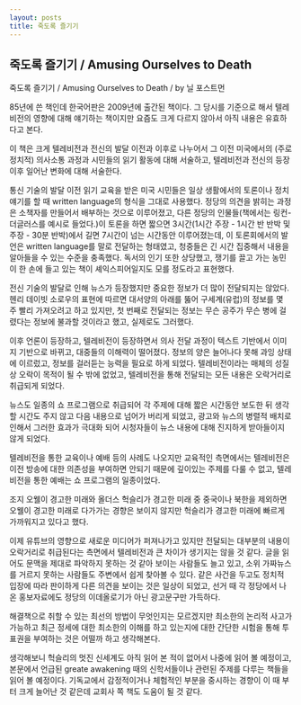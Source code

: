 ```yaml
---
layout: posts
title: 죽도록 즐기기
---
```


## 죽도록 즐기기 / Amusing Ourselves to Death

죽도록 즐기기 / Amusing Ourselves to Death / by 닐 포스트먼



85년에 쓴 책인데 한국어판은 2009년에 출간된 책이다. 그 당시를 기준으로 해서 텔레비전의 영향에 대해 얘기하는 책이지만 요즘도 크게 다르지 않아서 아직 내용은 유효하다고 본다.



이 책은 크게 텔레비전과 전신의 발달 이전과 이후로 나누어서 그 이전 미국에서의 (주로 정치적) 의사소통 과정과 시민들의 읽기 활동에 대해 서술하고, 텔레비전과 전신의 등장 이후 일어난 변화에 대해 서술한다.

통신 기술의 발달 이전 읽기 교육을 받은 미국 시민들은 일상 생활에서의 토론이나 정치 얘기를 할 때 written language의 형식을 그대로 사용했다. 정당의 의견을 밝히는 과정은 소책자를 만들어서 배부하는 것으로 이루어졌고, 다른 정당의 인물들(책에서는 링컨-더글러스를 예시로 들었다.)이 토론을 하면 짧으면 3시간(1시간 주장 - 1시간 반 반박 및 주장 - 30분 반박)에서 길면 7시간이 넘는 시간동안 이루어졌는데, 이 토론회에서의 발언은 written language를 말로 전달하는 형태였고, 청중들은 긴 시간 집중해서 내용을 알아들을 수 있는 수준을 충족했다. 독서의 인기 또한 상당했고, 쟁기를 끌고 가는 농민이 한 손에 들고 있는 책이 셰익스피어일지도 모를 정도라고 표현했다. 

전신 기술의 발달로 인해 뉴스가 등장했지만 중요한 정보가 더 많이 전달되지는 않았다. 헨리 데이빗 소로우의 표현에 따르면 대서양의 아래를 뚫어 구세계(유럽)의 정보를 몇 주 빨리 가져오려고 하고 있지만, 첫 번째로 전달되는 정보는 무슨 공주가 무슨 병에 걸렸다는 정보에 불과할 것이라고 했고, 실제로도 그러했다. 

이후 언론이 등장하고, 텔레비전이 등장하면서 의사 전달 과정이 텍스트 기반에서 이미지 기반으로 바뀌고, 대중들의 이해력이 떨어졌다. 정보의 양은 늘어나다 못해 과잉 상태에 이르렀고, 정보를 걸러듣는 능력을 필요로 하게 되었다. 텔레비전이라는 매체의 성질 상 오락이 목적이 될 수 밖에 없었고, 텔레비전을 통해 전달되는 모든 내용은 오락거리로 취급되게 되었다. 

뉴스도 일종의 쇼 프로그램으로 취급되어 각 주제에 대해 짧은 시간동안 보도한 뒤 생각할 시간도 주지 않고 다음 내용으로 넘어가 버리게 되었고, 광고와 뉴스의 병렬적 배치로 인해서 그러한 효과가 극대화 되어 시청자들이 뉴스 내용에 대해 진지하게 받아들이지 않게 되었다. 

텔레비전을 통한 교육이나 예배 등의 사례도 나오지만 교육적인 측면에서는 텔레비전은 이전 방송에 대한 의존성을 부여하면 안되기 때문에 깊이있는 주제를 다룰 수 없고, 텔레비전을 통한 예배는 쇼 프로그램의 일종이었다. 

조지 오웰이 경고한 미래와 올더스 헉슬리가 경고한 미래 중 중국이나 북한을 제외하면 오웰이 경고한 미래로 다가가는 경향은 보이지 않지만 헉슬리가 경고한 미래에 빠르게 가까워지고 있다고 했다.



이제 유튜브의 영향으로 새로운 미디어가 퍼져나가고 있지만 전달되는 대부분의 내용이 오락거리로 취급된다는 측면에서 텔레비전과 큰 차이가 생기지는 않을 것 같다. 글을 읽어도 문맥을 제대로 파악하지 못하는 것 같아 보이는 사람들도 늘고 있고, 소위 가짜뉴스를 거르지 못하는 사람들도 주변에서 쉽게 찾아볼 수 있다. 같은 사건을 두고도 정치적 입장에 따라 판이하게 다른 의견을 보이는 것은 일상이 되었고, 선거 때 각 정당에서 나온 홍보자료에도 정당의 이데올로기가 아닌 광고문구만 가득하다.

해결책으로 취할 수 있는 최선의 방법이 무엇인지는 모르겠지만 최소한의 논리적 사고가 가능하고 최근 정세에 대한 최소한의 이해를 하고 있는지에 대한 간단한 시험을 통해 투표권을 부여하는 것은 어떨까 하고 생각해본다. 



생각해보니 헉슬리의 멋진 신세계도 아직 읽어 본 적이 없어서 나중에 읽어 볼 예정이고, 본문에서 언급된 greate awakening 때의 신학서들이나 관련된 주제를 다루는 책들을 읽어 볼 예정이다. 기독교에서 감정적이거나 체험적인 부분을 중시하는 경향이 이 때 부터 크게 늘어난 것 같은데 교회사 쪽 책도 도움이 될 것 같다.